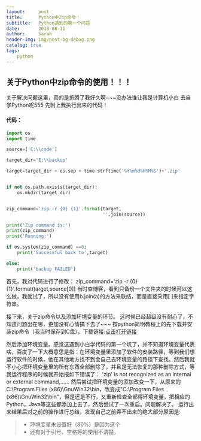 ```yaml
---
layout:     post
title:      Python中Zip命令！
subtitle:   Python遇到的第一个问题
date:       2018-08-11
author:     sarah
header-img: img/post-bg-debug.png
catalog: true
tags:
    python
---
```


## 关于Python中zip命令的使用！！！

关于解决问题这里，真的是折腾了我好久啊~~~没办法谁让我是计算机小白 去自学Python呢555
先附上我执行出来的代码！
#### 代码：
```python
import os
import time

source=['C:\\code']

target_dir='E:\\backup'        

target=target_dir + os.sep + time.strftime('%Y%m%d%H%M%S')+'.zip'


if not os.path.exists(target_dir):
    os.mkdir(target_dir)


zip_command='zip -r {0} {1}'.format(target,
                                    ''.join(source))

print('Zip command is:')
print(zip_command)
print('Running:')

if os.system(zip_command) ==0:
    print('Successful back to',target)

else:
    print('backup FAILED')

```


首先，我对代码进行了修改：
zip_command='zip -r {0} {1}'.format(target,source[0])
当时查博客，看到只备份一个文件夹的时候可以这么做，我就试了，所以没有使用b.join(a)的方法来联结，而是直接采用[ ]来指定字符串。

接下来，关于zip命令以及添加环境变量的环节。
这时候已经超级没有耐心了，不知道问题出在哪，更加没有心情搞下去了~~~
按python简明教程上的先下载并安装zip命令（我当时保存到C盘）。下载链接:[点击打开链接](http://gnuwin32.sourceforge.net/packages/zip.htm)

然后添加环境变量。感觉这遇到小白学代码的第一个坑了，并不知道环境变量代表啥，百度了一下大概意思是指：在环境变量里添加了软件的安装路径，等到我们想运行软件的时候，他在其他地方找不到会自己去环境变量的路径下查找。然后我就不小心把环境变量里的所有东西全部删除了，并且是无法恢复的那种删除方式，等我运行程序的时候就开始报如下错误了：
'zip' is not recognized as an internal or external command,……
然后尝试把环境变量的添加改变一下，从原来的  C:\Program Files (x86)\GnuWin32\bin，改变成"C:\\Program Files (x86)\\GnuWin32\\bin"，但是还是不行，又重新检查全部得环境变量，把相应的Python，Java等这些都添加上去了，然后尝试了一次重启。问题解决了。
运行出来结果后对之前的操作进行总结，发现自己之前弄不出来的绝大部分原因是:
 > * 环境变量未设置好（80%）是因为这个
 > * 还有对于引号、空格等的使用不清楚。

